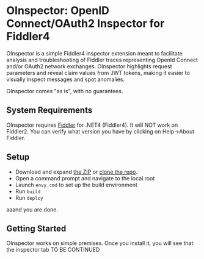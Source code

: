 # OInspector:  OpenID Connect/OAuth2 Inspector for Fiddler4

OInspector is a simple Fiddler4 inspector extension meant to facilitate analysis and troubleshooting of Fiddler traces representing OpenId Connect and/or OAuth2 network exchanges.
OInspector highlights request parameters and reveal claim values from JWT tokens, making it easier to visually inspect messages and spot anomalies.

OInspector comes "as is", with no guarantees. 

## System Requirements

OInspector requires [Fiddler](http://www.telerik.com/download/fiddler) for .NET4 (Fiddler4). It will NOT work on Fiddler2. 
You can verify what version you have by clicking on Help->About Fiddler.
 

## Setup



- Download and expand [the ZIP](https://github.com/vibronet/OInspector/archive/master.zip) or [clone the repo](github-windows://openRepo/https://github.com/vibronet/OInspector). 
- Open a command prompt and navigate to the local root
- Launch `envy.cmd` to set up the build environment
- Run `build`
- Run `deploy`

aaand you are done.

## Getting Started

OInspector works on simple premises. Once you install it, you will see that the inspector tab TO BE CONTINUED